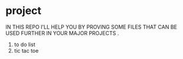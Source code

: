 # project
IN THIS REPO I'LL HELP YOU BY PROVING SOME FILES THAT CAN BE USED FURTHER IN YOUR MAJOR PROJECTS .
1. to do list 
2. tic tac toe 
